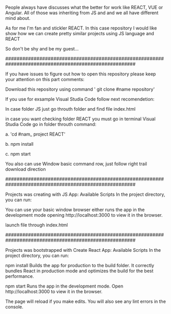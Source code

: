 People always have discusses what the better for work like REACT, VUE or Angular. All of those was inheriting from JS and and we all have different mind about. 

As for me I'm fan and stickler REACT. In this case repository I would like show how we can create pretty similar projects using JS language and REACT

So don't be shy and be my guest...

######################################################################################################

If you have issues to figure out how to open this repository please keep your attention on this part comments:

Download this repository using command ' git clone #name repository'

If you use for exsample Visual Studia Code follow next recomendetion:

In case folder JS just go throuth folder and find file index.html

in case you want checking folder REACT you must go in terminal Visual Studia Code go in folder throuth command:

a. 'cd #nam_ project REACT'

b. npm install

c. npm start

You also can use Window basic command row, just follow right trail download direction 

######################################################################################################

Projects was creating with JS App: Available Scripts In the project directory, you can run:

You can use your basic window browser either runs the app in the development mode opening http://localhost:3000 to view it in the browser.

launch file through index.html

######################################################################################################

Projects was bootstrapped with Create React App: Available Scripts In the project directory, you can run:

npm install Builds the app for production to the build folder. It correctly bundles React in production mode and optimizes the build for the best performance.

npm start Runs the app in the development mode. Open http://localhost:3000 to view it in the browser.

The page will reload if you make edits. You will also see any lint errors in the console.
